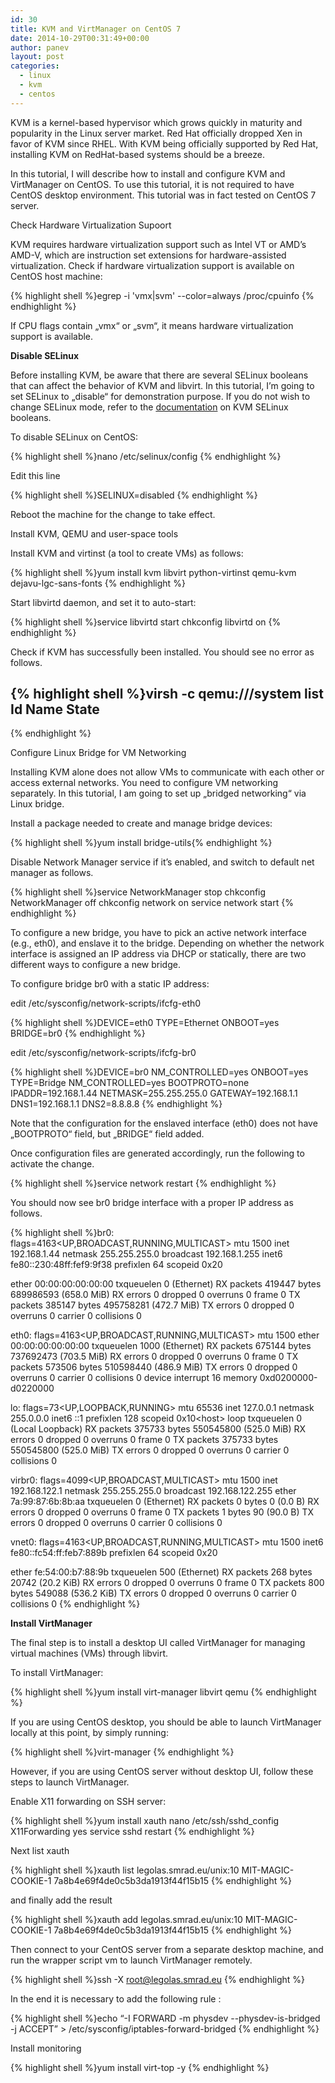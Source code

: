 ```yaml
---
id: 30
title: KVM and VirtManager on CentOS 7
date: 2014-10-29T00:31:49+00:00
author: panev
layout: post
categories:
  - linux
  - kvm
  - centos
---
```


KVM is a kernel-based hypervisor which grows quickly in maturity and popularity in the Linux server market. Red Hat officially dropped Xen in favor of KVM since RHEL. With KVM being officially supported by Red Hat, installing KVM on RedHat-based systems should be a breeze.

In this tutorial, I will describe how to install and configure KVM and VirtManager on CentOS. To use this tutorial, it is not required to have CentOS desktop environment. This tutorial was in fact tested on CentOS 7 server.  


Check Hardware Virtualization Supoort

KVM requires hardware virtualization support such as Intel VT or AMD&#8217;s AMD-V, which are instruction set extensions for hardware-assisted virtualization. Check if hardware virtualization support is available on CentOS host machine:

{% highlight shell %}egrep -i 'vmx|svm' --color=always /proc/cpuinfo
{% endhighlight %}

If CPU flags contain &#8222;vmx&#8220; or &#8222;svm&#8220;, it means hardware virtualization support is available.

**Disable SELinux**

Before installing KVM, be aware that there are several SELinux booleans that can affect the behavior of KVM and libvirt. In this tutorial, I&#8217;m going to set SELinux to &#8222;disable&#8220; for demonstration purpose. If you do not wish to change SELinux mode, refer to the <a href="https://access.redhat.com/documentation/en-US/Red_Hat_Enterprise_Linux/5/html/Virtualization/sect-Virtualization-Security_for_virtualization-SELinux_considerations.html" target="_blank">documentation</a> on KVM SELinux booleans.

To disable SELinux on CentOS:

{% highlight shell %}nano /etc/selinux/config
{% endhighlight %}

Edit this line

{% highlight shell %}SELINUX=disabled
{% endhighlight %}

Reboot the machine for the change to take effect.

Install KVM, QEMU and user-space tools

Install KVM and virtinst (a tool to create VMs) as follows:

{% highlight shell %}yum install kvm libvirt python-virtinst qemu-kvm dejavu-lgc-sans-fonts
{% endhighlight %}

Start libvirtd daemon, and set it to auto-start:

{% highlight shell %}service libvirtd start
chkconfig libvirtd on
{% endhighlight %}

Check if KVM has successfully been installed. You should see no error as follows.

{% highlight shell %}virsh -c qemu:///system list
 Id    Name                           State
----------------------------------------------------
{% endhighlight %}

Configure Linux Bridge for VM Networking

Installing KVM alone does not allow VMs to communicate with each other or access external networks. You need to configure VM networking separately. In this tutorial, I am going to set up &#8222;bridged networking&#8220; via Linux bridge.

Install a package needed to create and manage bridge devices:

{% highlight shell %}yum install bridge-utils{% endhighlight %}

Disable Network Manager service if it&#8217;s enabled, and switch to default net manager as follows.

{% highlight shell %}service NetworkManager stop
chkconfig NetworkManager off
chkconfig network on
service network start
{% endhighlight %}

To configure a new bridge, you have to pick an active network interface (e.g., eth0), and enslave it to the bridge. Depending on whether the network interface is assigned an IP address via DHCP or statically, there are two different ways to configure a new bridge.

To configure bridge br0 with a static IP address:

edit /etc/sysconfig/network-scripts/ifcfg-eth0

{% highlight shell %}DEVICE=eth0
TYPE=Ethernet
ONBOOT=yes
BRIDGE=br0
{% endhighlight %}

edit /etc/sysconfig/network-scripts/ifcfg-br0

{% highlight shell %}DEVICE=br0
NM_CONTROLLED=yes
ONBOOT=yes
TYPE=Bridge
NM_CONTROLLED=yes
BOOTPROTO=none
IPADDR=192.168.1.44
NETMASK=255.255.255.0
GATEWAY=192.168.1.1
DNS1=192.168.1.1
DNS2=8.8.8.8
{% endhighlight %}

Note that the configuration for the enslaved interface (eth0) does not have &#8222;BOOTPROTO&#8220; field, but &#8222;BRIDGE&#8220; field added.

Once configuration files are generated accordingly, run the following to activate the change.

{% highlight shell %}service network restart
{% endhighlight %}

You should now see br0 bridge interface with a proper IP address as follows.

{% highlight shell %}br0: flags=4163&lt;UP,BROADCAST,RUNNING,MULTICAST>  mtu 1500
        inet 192.168.1.44  netmask 255.255.255.0  broadcast 192.168.1.255
        inet6 fe80::230:48ff:fef9:9f38  prefixlen 64  scopeid 0x20

<link />
ether 00:00:00:00:00:00  txqueuelen 0  (Ethernet)
        RX packets 419447  bytes 689986593 (658.0 MiB)
        RX errors 0  dropped 0  overruns 0  frame 0
        TX packets 385147  bytes 495758281 (472.7 MiB)
        TX errors 0  dropped 0 overruns 0  carrier 0  collisions 0

eth0: flags=4163&lt;UP,BROADCAST,RUNNING,MULTICAST>  mtu 1500
        ether 00:00:00:00:00:00  txqueuelen 1000  (Ethernet)
        RX packets 675144  bytes 737692473 (703.5 MiB)
        RX errors 0  dropped 0  overruns 0  frame 0
        TX packets 573506  bytes 510598440 (486.9 MiB)
        TX errors 0  dropped 0 overruns 0  carrier 0  collisions 0
        device interrupt 16  memory 0xd0200000-d0220000  

lo: flags=73&lt;UP,LOOPBACK,RUNNING>  mtu 65536
        inet 127.0.0.1  netmask 255.0.0.0
        inet6 ::1  prefixlen 128  scopeid 0x10&lt;host>
        loop  txqueuelen 0  (Local Loopback)
        RX packets 375733  bytes 550545800 (525.0 MiB)
        RX errors 0  dropped 0  overruns 0  frame 0
        TX packets 375733  bytes 550545800 (525.0 MiB)
        TX errors 0  dropped 0 overruns 0  carrier 0  collisions 0

virbr0: flags=4099&lt;UP,BROADCAST,MULTICAST>  mtu 1500
        inet 192.168.122.1  netmask 255.255.255.0  broadcast 192.168.122.255
        ether 7a:99:87:6b:8b:aa  txqueuelen 0  (Ethernet)
        RX packets 0  bytes 0 (0.0 B)
        RX errors 0  dropped 0  overruns 0  frame 0
        TX packets 1  bytes 90 (90.0 B)
        TX errors 0  dropped 0 overruns 0  carrier 0  collisions 0

vnet0: flags=4163&lt;UP,BROADCAST,RUNNING,MULTICAST>  mtu 1500
        inet6 fe80::fc54:ff:feb7:889b  prefixlen 64  scopeid 0x20

<link />
ether fe:54:00:b7:88:9b  txqueuelen 500  (Ethernet)
        RX packets 268  bytes 20742 (20.2 KiB)
        RX errors 0  dropped 0  overruns 0  frame 0
        TX packets 800  bytes 549088 (536.2 KiB)
        TX errors 0  dropped 0 overruns 0  carrier 0  collisions 0
{% endhighlight %}

**Install VirtManager**

The final step is to install a desktop UI called VirtManager for managing virtual machines (VMs) through libvirt.

To install VirtManager:

{% highlight shell %}yum install virt-manager libvirt qemu
{% endhighlight %}

If you are using CentOS desktop, you should be able to launch VirtManager locally at this point, by simply running:

{% highlight shell %}virt-manager
{% endhighlight %}

However, if you are using CentOS server without desktop UI, follow these steps to launch VirtManager.

Enable X11 forwarding on SSH server:

{% highlight shell %}yum install xauth
nano /etc/ssh/sshd_config
X11Forwarding yes
service sshd restart
{% endhighlight %}

Next list xauth

{% highlight shell %}xauth list
legolas.smrad.eu/unix:10  MIT-MAGIC-COOKIE-1  7a8b4e69f4de0c5b3da1913f44f15b15
{% endhighlight %}

and finally add the result

{% highlight shell %}xauth add legolas.smrad.eu/unix:10  MIT-MAGIC-COOKIE-1  7a8b4e69f4de0c5b3da1913f44f15b15
{% endhighlight %}

Then connect to your CentOS server from a separate desktop machine, and run the wrapper script vm to launch VirtManager remotely.

{% highlight shell %}ssh -X root@legolas.smrad.eu
{% endhighlight %}

In the end it is necessary to add the following rule :

{% highlight shell %}echo “-I FORWARD -m physdev --physdev-is-bridged -j ACCEPT” > /etc/sysconfig/iptables-forward-bridged
{% endhighlight %}

Install monitoring

{% highlight shell %}yum install virt-top -y
{% endhighlight %}